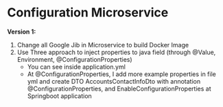 # Configuration Microservice

**Version 1:**
1. Change all Google Jib in Microservice to build Docker Image 
2. Use Three approach to inject properties to java field (through @Value, Environment, @ConfigurationProperties)
    * You can see inside application.yml
    * At @ConfigurationProperties, I add more example properties in file yml and create DTO AccountsContactInfoDto with annotation @ConfigurationProperties, and EnableConfigurationProperties at Springboot application